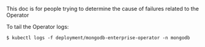 This doc is for people trying to determine the cause of failures related to the Operator


To tail the Operator logs:

    $ kubectl logs -f deployment/mongodb-enterprise-operator -n mongodb
